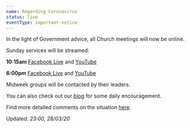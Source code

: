 ```yaml
---
name: Regarding Coronavirus
status: live 
eventType: important-notice
---
```


In the light of Government advice, all Church meetings will now be online. 

Sunday services will be streamed: 

**10:15am** [Facebook Live](https://www.facebook.com/christchurch.mayfair.1) and [YouTube](https://youtu.be/A908SYE-sKg)

**6:00pm** [Facebook Live](https://www.facebook.com/christchurch.mayfair.1) and [YouTube](https://youtu.be/f--Thrmg_Ok)

Midweek groups will be contacted by their leaders.

You can also check out our [blog](/blog/) for some daily encouragement.

Find more detailed comments on the situation [here](/covid19/).

Updated: *23:00, 28/03/20*
